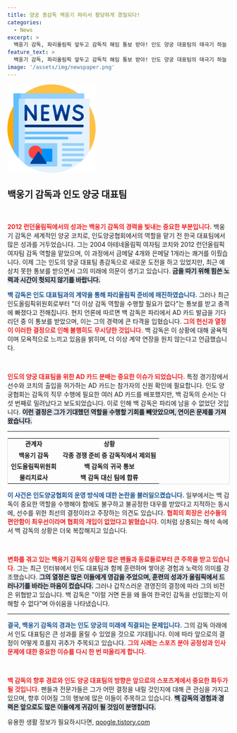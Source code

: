 ```yaml
---
title: 양궁 총감독 백웅기 파리서 황당하게 경질되다!
categories:
  - News
excerpt: >
  백웅기 감독, 파리올림픽 앞두고 감독직 해임 통보 받아! 인도 양궁 대표팀의 태극기 하늘 그리기 위기! 계약 종료 전 주목받는 이유는?
feature_text: >
  백웅기 감독, 파리올림픽 앞두고 감독직 해임 통보 받아! 인도 양궁 대표팀의 태극기 하늘 그리기 위기! 계약 종료 전 주목받는 이유는?
image: '/assets/img/newspaper.png'
---
```


<p><img src="/assets/img/newspaper.png" alt="kimp 속보" /></p>

<h2 data-ke-size="size26">백웅기 감독과 인도 양궁 대표팀</h2>

<p data-ke-size="size16">&nbsp;</p>

<p data-ke-size="size16"> <b><span style="color: #ee2323;">2012 런던올림픽에서의 성과는 백웅기 감독의 경력을 빛내는 중요한 부분입니다.</span></b> 백웅기 감독은 세계적인 양궁 코치로, 인도양궁협회에서의 역할을 맡기 전 한국 대표팀에서 많은 성과를 거두었습니다. 그는 2004 아테네올림픽 여자팀 코치와 2012 런던올림픽 여자팀 감독 역할을 맡았으며, 이 과정에서 금메달 4개와 은메달 1개라는 쾌거를 이뤘습니다. 이제 그는 인도의 양궁 대표팀 총감독으로 새로운 도전을 하고 있었지만, 최근 예상치 못한 통보를 받으면서 그의 미래에 의문이 생기고 있습니다. <b><span style="background-color: #21538527;">금을 따기 위해 힘쓴 노력과 시간이 헛되지 않기를 바랍니다.</span></b></p>

<p data-ke-size="size16"> <b><span style="color: #1a5490;">백 감독은 인도 대표팀과의 계약을 통해 파리올림픽 준비에 매진하였습니다.</span></b> 그러나 최근 인도올림픽위원회로부터 "더 이상 감독 역할을 수행할 필요가 없다"는 통보를 받고 충격에 빠졌다고 전해집니다. 현지 언론에 따르면 백 감독은 파리에서 AD 카드 발급을 기다리던 중 이 통보를 받았으며, 이는 그의 경력에 큰 타격을 입혔습니다. <b><span style="color: #ee2323;">그의 헌신과 열정이 이러한 결정으로 인해 불행히도 무시당한 것입니다.</span></b> 백 감독은 이 상황에 대해 굴욕적이며 모욕적으로 느끼고 있음을 밝히며, 더 이상 계약 연장을 원치 않는다고 언급했습니다.</p>

<p data-ke-size="size16">&nbsp;</p>

<p data-ke-size="size16"> <b><span style="color: #ee2323;">인도의 양궁 대표팀을 위한 AD 카드 분배는 중요한 이슈가 되었습니다.</span></b> 특정 경기장에서 선수와 코치의 출입을 허가하는 AD 카드는 참가자의 신원 확인에 필요합니다. 인도 양궁협회는 감독의 직무 수행에 필요한 여러 AD 카드를 배포했지만, 백 감독의 순서는 다섯 번째로 밀려났다고 보도되었습니다. 이로 인해 백 감독은 파리에 남을 수 없었던 것입니다. <b><span style="background-color: #21538527;">이런 결정은 그가 기대했던 역할을 수행할 기회를 빼앗았으며, 연이은 문제를 가져왔습니다.</span></b></p>

<hr>

<table style="width: 100%; border: 1px solid #ddd; border-collapse: collapse;">
  <tr>
    <td style="text-align: center; height: 17px;"><b>관계자</b></td>
    <td style="text-align: center; height: 17px;"><b>상황</b></td>
  </tr>
  <tr>
    <td style="text-align: center; height: 17px;"><b>백웅기 감독</b></td>
    <td style="text-align: center; height: 17px;"><b>각종 경쟁 준비 중 감독직에서 제외됨</b></td>
  </tr>
  <tr>
    <td style="text-align: center; height: 17px;"><b>인도올림픽위원회</b></td>
    <td style="text-align: center; height: 17px;"><b>백 감독의 귀국 통보</b></td>
  </tr>
  <tr>
    <td style="text-align: center; height: 17px;"><b>물리치료사</b></td>
    <td style="text-align: center; height: 17px;"><b>백 감독 대신 팀에 합류</b></td>
  </tr>
</table>

<p data-ke-size="size16"> <b><span style="color: #1a5490;">이 사건은 인도양궁협회의 운영 방식에 대한 논란을 불러일으켰습니다.</span></b> 일부에서는 백 감독이 중요한 역할을 수행해야 함에도 불구하고 불공정한 대우를 받았다고 지적하는 동시에, 선수를 위한 최선의 결정이라고 주장하는 의견도 있습니다. <b><span style="color: #ee2323;">협회의 회장은 선수들의 편안함이 최우선이라며 협회의 개입이 없었다고 밝혔습니다.</span></b> 이처럼 상충되는 해석 속에서 백 감독의 상황은 더욱 복잡해지고 있습니다.</p>

<p data-ke-size="size16">&nbsp;</p>

<p data-ke-size="size16"> <b><span style="color: #ee2323;">변화를 겪고 있는 백웅기 감독의 상황은 많은 팬들과 동료들로부터 큰 주목을 받고 있습니다.</span></b> 그는 최근 인터뷰에서 인도 대표팀과 함께 훈련하며 쌓아온 경험과 노력의 의미를 강조했습니다. <b><span style="background-color: #21538527;">그의 열정은 많은 이들에게 영감을 주었으며, 훈련의 성과가 올림픽에서 드러나기를 바라는 마음이 컸습니다.</span></b> 그러나 갑작스러운 경영진의 결정에 따라 그의 비전은 위협받고 있습니다. 백 감독은 "이럴 거면 돈을 왜 들여 한국인 감독을 선임했는지 이해할 수 없다"며 아쉬움을 나타냈습니다.</p>

<hr>

<p data-ke-size="size16"> <b><span style="color: #1a5490;">결국, 백웅기 감독의 경과는 인도 양궁의 미래에 직결되는 문제입니다.</span></b> 그의 감독 아래에서 인도 대표팀은 큰 성과를 올릴 수 있었을 것으로 기대됩니다. 이에 따라 앞으로의 결정이 어떻게 흐를지 귀추가 주목되고 있습니다. <b><span style="color: #ee2323;">그의 사례는 스포츠 분야 공정성과 인사 문제에 대한 중요한 이슈를 다시 한 번 떠올리게 합니다.</span></b> </p>

<p data-ke-size="size16">&nbsp;</p>

<p data-ke-size="size16"><b><span style="color: #ee2323;">백 감독의 향후 경로와 인도 양궁 대표팀의 방향은 앞으로의 스포츠계에서 중요한 화두가 될 것입니다.</span></b> 팬들과 전문가들은 그가 어떤 결정을 내릴 것인지에 대해 큰 관심을 가지고 있으며, 향후 이어질 그의 행보에 많은 이들이 주목하고 있습니다. <b><span style="background-color: #21538527;">백 감독의 경험과 경력은 앞으로도 많은 이들에게 귀감이 될 것임이 분명합니다.</span></b> </p>
유용한 생활 정보가 필요하시다면, <a href="https://qoogle.tistory.com" rel="dofollow">qoogle.tistory.com</a>



